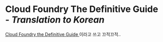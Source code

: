 # Cloud Foundry The Definitive Guide - *Translation to Korean*
[Cloud Foundry the Definitive Guide ](http://burnoutband.github.io/CFDG-ko) 이라고 쓰고 끄적끄적..

